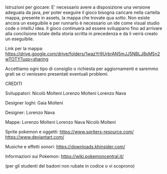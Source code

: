 Istruzioni per giocare:
E' necessario avere a disposizione una versione adeguata da java, per poter eseguire il gioco bisogna caricare nella cartella mappa, presente in assets, la mappa che trovate qua sotto.
Non esiste ancora un eseguibile e per runnarlo è necessario un ide come visual studio code o intelliJ idea.
Il gioco continuerà ad essere sviluppano fino ad arrivare alla conclisione totale della storia scritta in precedenza e da li verrà creato un eseguibile.

Link per la mappa:
https://drive.google.com/drive/folders/1wazYr9UrbrAN5mJJ5NBLJ8sM5n2wTOTY?usp=sharing

Accettiamo ogni tipo di consiglio o richiesta per aggiornamenti e saremmo grati se ci venissero presentati eventuali problemi.

CREDITI

Sviluppatori:
Nicolò Molteni
Lorenzo Molteni
Lorenzo Nava

Designer loghi:
Gaia Molteni

Designer:
Lorenzo Nava

Mappe:
Lorenzo Molteni
Lorenzo Nava
Nicolò Molteni

Sprite pokemon e oggetti:
https://www.spriters-resource.com/
https://www.deviantart.com/

Musiche e effetti sonori:
https://downloads.khinsider.com/

Informazioni sui Pokemon:
https://wiki.pokemoncentral.it/

(per gli studenti del badoni non rubate in codice o vi scoprono)
